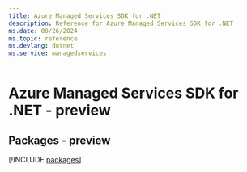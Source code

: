 ```yaml
---
title: Azure Managed Services SDK for .NET
description: Reference for Azure Managed Services SDK for .NET
ms.date: 08/26/2024
ms.topic: reference
ms.devlang: dotnet
ms.service: managedservices
---
```

# Azure Managed Services SDK for .NET - preview
## Packages - preview
[!INCLUDE [packages](managed-services-index.md)]